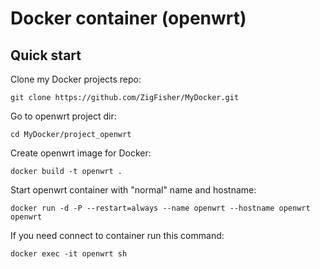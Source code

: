 Docker container (openwrt)
===


## Quick start
Clone my Docker projects repo:

	git clone https://github.com/ZigFisher/MyDocker.git

Go to openwrt project dir:

	cd MyDocker/project_openwrt

Create openwrt image for Docker:

	docker build -t openwrt .

Start openwrt container with "normal" name and hostname:

	docker run -d -P --restart=always --name openwrt --hostname openwrt openwrt

If you need connect to container run this command:

	docker exec -it openwrt sh
